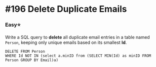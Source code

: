 # \#196 Delete Duplicate Emails

### Easy:star:

 Write a SQL query to **delete** all duplicate email entries in a table named `Person`, keeping only unique emails based on its smallest **Id**.

```text
DELETE FROM Person 
WHERE Id NOT IN (select a.minID from (SELECT MIN(Id) as minID FROM Person GROUP BY Email)a)
```



